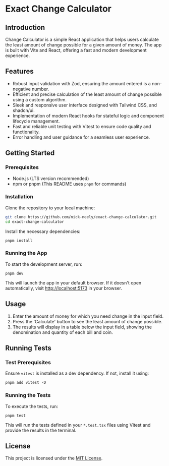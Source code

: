 # Exact Change Calculator

## Introduction
Change Calculator is a simple React application that helps users calculate the least amount of change possible for a given amount of money. The app is built with Vite and React, offering a fast and modern development experience.

## Features
- Robust input validation with Zod, ensuring the amount entered is a non-negative number.
- Efficient and precise calculation of the least amount of change possible using a custom algorithm.
- Sleek and responsive user interface designed with Tailwind CSS, and shadcn/ui.
- Implementation of modern React hooks for stateful logic and component lifecycle management.
- Fast and reliable unit testing with Vitest to ensure code quality and functionality.
- Error handling and user guidance for a seamless user experience.

## Getting Started

### Prerequisites
- Node.js (LTS version recommended)
- npm or pnpm (This README uses `pnpm` for commands)

### Installation
Clone the repository to your local machine:
```bash
git clone https://github.com/nick-neely/exact-change-calculator.git
cd exact-change-calculator
```

Install the necessary dependencies:

```
pnpm install
```

### Running the App

To start the development server, run:

```
pnpm dev
```

This will launch the app in your default browser. If it doesn't open automatically, visit [http://localhost:5173](http://localhost:5173) in your browser.

## Usage

1. Enter the amount of money for which you need change in the input field.
2. Press the 'Calculate' button to see the least amount of change possible.
3. The results will display in a table below the input field, showing the denomination and quantity of each bill and coin.

## Running Tests

### Test Prerequisites

Ensure `vitest` is installed as a dev dependency. If not, install it using:

```
pnpm add vitest -D
```

### Running the Tests

To execute the tests, run:

```
pnpm test
```

This will run the tests defined in your `*.test.tsx` files using Vitest and provide the results in the terminal.

## License

This project is licensed under the [MIT License](https://chat.openai.com/c/LICENSE).
